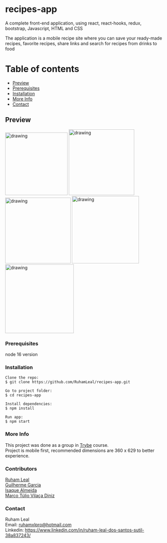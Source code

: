 # recipes-app

A complete front-end application, using react, react-hooks, redux, bootstrap, Javascript, HTML and CSS        


The application is a mobile recipe site where you can save your ready-made recipes, favorite recipes, share links and search for recipes from drinks to food


# Table of contents

- [Preview](#preview)
- [Prerequisites](#prerequisites)
- [Installation](#installation)
- [More Info](#more-info)
- [Contact](#contact)

## Preview

<img src="https://user-images.githubusercontent.com/104790789/199604279-c1d24712-607b-469b-9f88-677ffb6597e0.png" alt="drawing" width="200"/>    <img src="https://user-images.githubusercontent.com/104790789/199604431-073f69ea-4669-4888-ab66-fa33866c062b.png" alt="drawing" width="210"/>   <img src="https://user-images.githubusercontent.com/104790789/199604451-b76a8cfe-7e6d-41c7-b7fd-fd295374c15c.png" alt="drawing" width="210"/>   <img src="https://user-images.githubusercontent.com/104790789/199604471-35cb1c43-7b55-456c-9311-448e0c352c87.png" alt="drawing" width="215"/>   <img src="https://user-images.githubusercontent.com/104790789/199604482-ff48e56e-3ed3-4d6f-b309-a1ec701cd9fd.png" alt="drawing" width="220"/>


### Prerequisites

node 16 version

### Installation

```
Clone the repo:   
$ git clone https://github.com/RuhamLeal/recipes-app.git   

Go to project folder:     
$ cd recipes-app     

Install dependencies:    
$ npm install

Run app:   
$ npm start

```

### More Info

This project was done as a group in [Trybe](https://www.betrybe.com/) course.   
Project is mobile first, recommended dimensions are 360 x 629 to better experience.

### Contributors

[Ruham Leal](https://github.com/RuhamLeal)    
[Guilherme Garcia](https://github.com/garciaagui)    
[Isaque Almeida](https://github.com/IsaqueAlmeida)    
[Marco Túlio Vilaça Diniz](https://github.com/marcotuliovd)     

### Contact

Ruham Leal    
Email: ruhamxlpro@hotmail.com    
Linkedin: https://www.linkedin.com/in/ruham-leal-dos-santos-sutil-38a837243/
